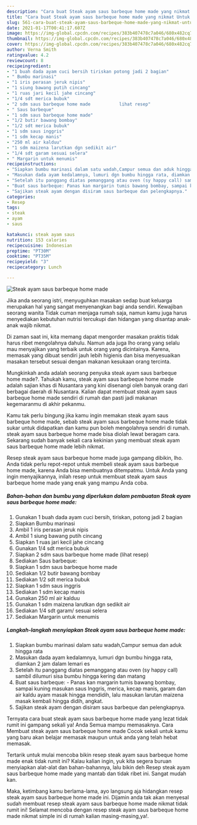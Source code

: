 ```yaml
---
description: "Cara buat Steak ayam saus barbeque home made yang nikmat Untuk Jualan"
title: "Cara buat Steak ayam saus barbeque home made yang nikmat Untuk Jualan"
slug: 561-cara-buat-steak-ayam-saus-barbeque-home-made-yang-nikmat-untuk-jualan
date: 2021-01-17T00:41:17.607Z
image: https://img-global.cpcdn.com/recipes/383b407478c7a046/680x482cq70/steak-ayam-saus-barbeque-home-made-foto-resep-utama.jpg
thumbnail: https://img-global.cpcdn.com/recipes/383b407478c7a046/680x482cq70/steak-ayam-saus-barbeque-home-made-foto-resep-utama.jpg
cover: https://img-global.cpcdn.com/recipes/383b407478c7a046/680x482cq70/steak-ayam-saus-barbeque-home-made-foto-resep-utama.jpg
author: Verna Smith
ratingvalue: 4.2
reviewcount: 8
recipeingredient:
- "1 buah dada ayam cuci bersih tiriskan potong jadi 2 bagian"
- " Bumbu marinasi"
- "1 iris perasan jeruk nipis"
- "1 siung bawang putih cincang"
- "1 ruas jari kecil jahe cincang"
- "1/4 sdt merica bubuk"
- "2 sdm saus barbeque home made           lihat resep"
- " Saus barbeque"
- "1 sdm saus barbeque home made"
- "1/2 butir bawang bombay"
- "1/2 sdt merica bubuk"
- "1 sdm saus inggris"
- "1 sdm kecap manis"
- "250 ml air kalduu"
- "1 sdm maizena larutkan dgn sedikit air"
- "1/4 sdt garam sesuai selera"
- " Margarin untuk menumis"
recipeinstructions:
- "Siapkan bumbu marinasi dalam satu wadah,Campur semua dan aduk hingga rata"
- "Masukan dada ayam kedalamnya, lumuri dgn bumbu hingga rata, diamkan 2 jam dalam lemari es"
- "Setelah itu panggang diatas pemanggang atau oven (sy happy call) sambil dilumuri sisa bumbu hingga kering dan matang"
- "Buat saus barbeque: Panas kan margarin tumis bawang bombay, sampai kuning masukan saus Inggris, merica, kecap manis, garam dan air kaldu ayam masak hingga mendidih, lalu masukan larutan maizena masak kembali hingga didih, angkat."
- "Sajikan steak ayam dengan disiram saus barbeque dan pelengkapnya."
categories:
- Resep
tags:
- steak
- ayam
- saus

katakunci: steak ayam saus 
nutrition: 153 calories
recipecuisine: Indonesian
preptime: "PT30M"
cooktime: "PT35M"
recipeyield: "3"
recipecategory: Lunch

---
```



![Steak ayam saus barbeque home made](https://img-global.cpcdn.com/recipes/383b407478c7a046/680x482cq70/steak-ayam-saus-barbeque-home-made-foto-resep-utama.jpg)

Jika anda seorang istri, menyuguhkan masakan sedap buat keluarga merupakan hal yang sangat menyenangkan bagi anda sendiri. Kewajiban seorang  wanita Tidak cuman menjaga rumah saja, namun kamu juga harus menyediakan kebutuhan nutrisi tercukupi dan hidangan yang disantap anak-anak wajib nikmat.

Di zaman  saat ini, kita memang dapat mengorder masakan praktis tidak harus ribet mengolahnya dahulu. Namun ada juga lho orang yang selalu mau menyajikan yang terbaik untuk orang yang dicintainya. Karena, memasak yang dibuat sendiri jauh lebih higienis dan bisa menyesuaikan masakan tersebut sesuai dengan makanan kesukaan orang tercinta. 



Mungkinkah anda adalah seorang penyuka steak ayam saus barbeque home made?. Tahukah kamu, steak ayam saus barbeque home made adalah sajian khas di Nusantara yang kini disenangi oleh banyak orang dari berbagai daerah di Nusantara. Kalian dapat membuat steak ayam saus barbeque home made sendiri di rumah dan pasti jadi makanan kegemaranmu di akhir pekanmu.

Kamu tak perlu bingung jika kamu ingin memakan steak ayam saus barbeque home made, sebab steak ayam saus barbeque home made tidak sukar untuk didapatkan dan kamu pun boleh mengolahnya sendiri di rumah. steak ayam saus barbeque home made bisa diolah lewat beragam cara. Sekarang sudah banyak sekali cara kekinian yang membuat steak ayam saus barbeque home made lebih nikmat.

Resep steak ayam saus barbeque home made juga gampang dibikin, lho. Anda tidak perlu repot-repot untuk membeli steak ayam saus barbeque home made, karena Anda bisa membuatnya ditempatmu. Untuk Anda yang ingin menyajikannya, inilah resep untuk membuat steak ayam saus barbeque home made yang enak yang mampu Anda coba.

<!--inarticleads1-->

##### Bahan-bahan dan bumbu yang diperlukan dalam pembuatan Steak ayam saus barbeque home made:

1. Gunakan 1 buah dada ayam cuci bersih, tiriskan, potong jadi 2 bagian
1. Siapkan  Bumbu marinasi
1. Ambil 1 iris perasan jeruk nipis
1. Ambil 1 siung bawang putih cincang
1. Siapkan 1 ruas jari kecil jahe cincang
1. Gunakan 1/4 sdt merica bubuk
1. Siapkan 2 sdm saus barbeque home made           (lihat resep)
1. Sediakan  Saus barbeque:
1. Siapkan 1 sdm saus barbeque home made
1. Sediakan 1/2 butir bawang bombay
1. Sediakan 1/2 sdt merica bubuk
1. Siapkan 1 sdm saus inggris
1. Sediakan 1 sdm kecap manis
1. Gunakan 250 ml air kalduu
1. Gunakan 1 sdm maizena larutkan dgn sedikit air
1. Sediakan 1/4 sdt garam/ sesuai selera
1. Sediakan  Margarin untuk menumis




<!--inarticleads2-->

##### Langkah-langkah menyiapkan Steak ayam saus barbeque home made:

1. Siapkan bumbu marinasi dalam satu wadah,Campur semua dan aduk hingga rata
1. Masukan dada ayam kedalamnya, lumuri dgn bumbu hingga rata, diamkan 2 jam dalam lemari es
1. Setelah itu panggang diatas pemanggang atau oven (sy happy call) sambil dilumuri sisa bumbu hingga kering dan matang
1. Buat saus barbeque: - Panas kan margarin tumis bawang bombay, sampai kuning masukan saus Inggris, merica, kecap manis, garam dan air kaldu ayam masak hingga mendidih, lalu masukan larutan maizena masak kembali hingga didih, angkat.
1. Sajikan steak ayam dengan disiram saus barbeque dan pelengkapnya.




Ternyata cara buat steak ayam saus barbeque home made yang lezat tidak rumit ini gampang sekali ya! Anda Semua mampu memasaknya. Cara Membuat steak ayam saus barbeque home made Cocok sekali untuk kamu yang baru akan belajar memasak maupun untuk anda yang telah hebat memasak.

Tertarik untuk mulai mencoba bikin resep steak ayam saus barbeque home made enak tidak rumit ini? Kalau kalian ingin, yuk kita segera buruan menyiapkan alat-alat dan bahan-bahannya, lalu bikin deh Resep steak ayam saus barbeque home made yang mantab dan tidak ribet ini. Sangat mudah kan. 

Maka, ketimbang kamu berlama-lama, ayo langsung aja hidangkan resep steak ayam saus barbeque home made ini. Dijamin anda tak akan menyesal sudah membuat resep steak ayam saus barbeque home made nikmat tidak rumit ini! Selamat mencoba dengan resep steak ayam saus barbeque home made nikmat simple ini di rumah kalian masing-masing,ya!.


